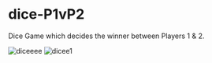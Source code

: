 # dice-P1vP2
 Dice Game which decides the winner between Players 1 & 2.

![diceeee](https://user-images.githubusercontent.com/53706557/100650670-4ad5af00-336a-11eb-89ec-6901cc1bd624.JPG)
![dicee1](https://user-images.githubusercontent.com/53706557/100650677-4c06dc00-336a-11eb-8bcf-d630da5d23ed.JPG)
